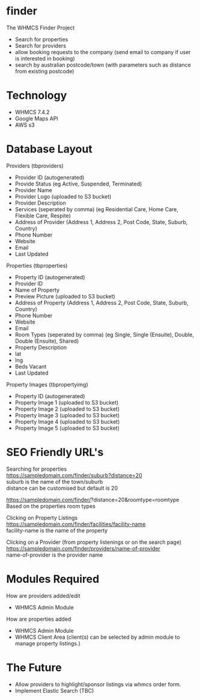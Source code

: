 # finder
The WHMCS Finder Project
- Search for properties
- Search for providers
- allow booking requests to the company (send email to company if user is interested in booking)
- search by australian postcode/town (with parameters such as distance from existing postcode)

# Technology
- WHMCS 7.4.2
- Google Maps API
- AWS s3

# Database Layout

Providers (tbproviders)
- Provider ID (autogenerated)
- Provide Status (eg Active, Suspended, Terminated)
- Provider Name
- Provider Logo (uploaded to S3 bucket)
- Provider Description
- Services (seperated by comma) (eg Residential Care, Home Care, Flexible Care, Respite)
- Address of Provider (Address 1, Address 2, Post Code, State, Suburb, Country)
- Phone Number
- Website
- Email
- Last Updated

Properties (tbproperties)
- Property ID (autogenerated)
- Provider ID 
- Name of Property 
- Preview Picture (uploaded to S3 bucket) 
- Address of Property (Address 1, Address 2, Post Code, State, Suburb, Country)
- Phone Number
- Website
- Email
- Room Types (seperated by comma) (eg Single, Single (Ensuite), Double, Double (Ensuite), Shared)
- Property Description 
- lat
- lng 
- Beds Vacant
- Last Updated

Property Images (tbpropertyimg)

- Property ID (autogenerated)
- Property Image 1 (uploaded to S3 bucket) 
- Property Image 2 (uploaded to S3 bucket) 
- Property Image 3 (uploaded to S3 bucket) 
- Property Image 4 (uploaded to S3 bucket) 
- Property Image 5 (uploaded to S3 bucket) 

# SEO Friendly URL's

Searching for properties <br />
https://sampledomain.com/finder/suburb?distance=20 <br />
suburb is the name of the town/suburb  <br /> 
distance can be customised but default is 20 

https://sampledomain.com/finder/<suburb>?distance=20&roomtype=roomtype <br />
Based on the properties room types 

Clicking on Property Listings <br />
https://sampledomain.com/finder/facilities/facility-name <br />
facility-name is the name of the property

Clicking on a Provider (from property listenings or on the search page) <br />
https://sampledomain.com/finder/providers/name-of-provider <br />
name-of-provider is the provider name 


# Modules Required

How are providers added/edit 
- WHMCS Admin Module

How are properties added
- WHMCS Admin Module
- WHMCS Client Area (client(s) can be selected by admin module to manage property listings.)

# The Future
- Allow providers to highlight/sponsor listings via whmcs order form.
- Implement Elastic Search (TBC)






